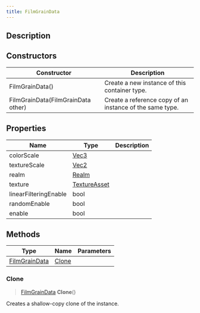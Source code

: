 ```yaml
---
title: FilmGrainData
---
```

## Description

## Constructors

| Constructor                        | Description                                              |
| ---------------------------------- | -------------------------------------------------------- |
| FilmGrainData()                    | Create a new instance of this container type.            |
| FilmGrainData(FilmGrainData other) | Create a reference copy of an instance of the same type. |

## Properties

| Name                  | Type                                             | Description |
| --------------------- | ------------------------------------------------ | ----------- |
| colorScale            | [Vec3](/vext/ref/shared/class/Vec3)                |             |
| textureScale          | [Vec2](/vext/ref/shared/class/Vec2)                |             |
| realm                 | [Realm](/vext/ref/fb/realm)               |             |
| texture               | [TextureAsset](/vext/ref/fb/textureasset) |             |
| linearFilteringEnable | bool                                             |             |
| randomEnable          | bool                                             |             |
| enable                | bool                                             |             |

## Methods

| Type                                                | Name            | Parameters |
| --------------------------------------------------- | --------------- | ---------- |
| [FilmGrainData](/vext/ref/cls/clt/filmgraindata) | [Clone](#clone) |            |

### Clone

> [FilmGrainData](/vext/ref/cls/clt/filmgraindata) **Clone**()

Creates a shallow-copy clone of the instance.
